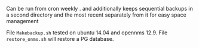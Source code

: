 Can be run from cron weekly . and additionally keeps sequential backups in a second directory and the most recent separately from it for easy space management

File `Makebackup.sh` tested on ubuntu 14.04 and opennms 12.9.
File `restore_onms.sh` will restore a PG database.
